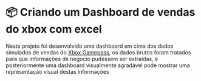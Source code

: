 # 📦 Criando um Dashboard de vendas do xbox com excel

Neste projeto foi desenvolvido uma dashboard em cima dos dados simulados de vendas do [Xbox Gamepass](https://www.xbox.com/pt-br/xbox-game-pass), os dados brutos foram tratados para que informações de negocio pudessem ser extraídas, e posteriormente uma dashboard visualmente agradável pode mostrar uma representação visual destas informações